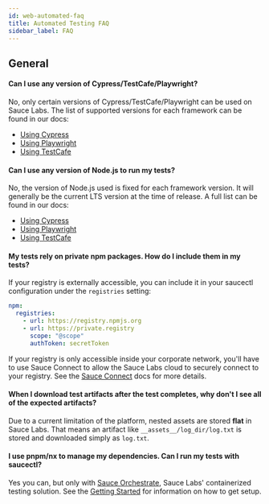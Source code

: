 ```yaml
---
id: web-automated-faq
title: Automated Testing FAQ
sidebar_label: FAQ
---
```


## General

#### **Can I use any version of Cypress/TestCafe/Playwright?**

No, only certain versions of Cypress/TestCafe/Playwright can be used on Sauce Labs. The list of
supported versions for each framework can be found in our docs:

- [Using Cypress](https://docs.saucelabs.com/web-apps/automated-testing/cypress/#supported-testing-platforms)
- [Using Playwright](https://docs.saucelabs.com/web-apps/automated-testing/playwright/#supported-testing-platforms)
- [Using TestCafe](https://docs.saucelabs.com/web-apps/automated-testing/testcafe/#supported-testing-platforms)

#### **Can I use any version of Node.js to run my tests?**

No, the version of Node.js used is fixed for each framework version. It will generally be the current
LTS version at the time of release. A full list can be found in our docs:

- [Using Cypress](https://docs.saucelabs.com/web-apps/automated-testing/cypress/#supported-testing-platforms)
- [Using Playwright](https://docs.saucelabs.com/web-apps/automated-testing/playwright/#supported-testing-platforms)
- [Using TestCafe](https://docs.saucelabs.com/web-apps/automated-testing/testcafe/#supported-testing-platforms)

#### **My tests rely on private npm packages. How do I include them in my tests?**

If your registry is externally accessible, you can include it in your saucectl configuration
under the `registries` setting:

```yaml
npm:
  registries:
    - url: https://registry.npmjs.org
    - url: https://private.registry
      scope: "@scope"
      authToken: secretToken
```

If your registry is only accessible inside your corporate network, you'll have to use
Sauce Connect to allow the Sauce Labs cloud to securely connect to your registry. See the
[Sauce Connect](https://docs.saucelabs.com/secure-connections/sauce-connect-5/) docs for more
details.

#### **When I download test artifacts after the test completes, why don't I see all of the expected artifacts?**

Due to a current limitation of the platform, nested assets are stored **flat** in Sauce Labs.
That means an artifact like `__assets__/log_dir/log.txt` is stored and downloaded simply as
`log.txt`.

#### **I use pnpm/nx to manage my dependencies. Can I run my tests with saucectl?**

Yes you can, but only with [Sauce Orchestrate](https://docs.saucelabs.com/orchestrate/),
Sauce Labs' containerized testing solution. See the [Getting Started](https://docs.saucelabs.com/orchestrate/getting-started/)
for information on how to get setup.
